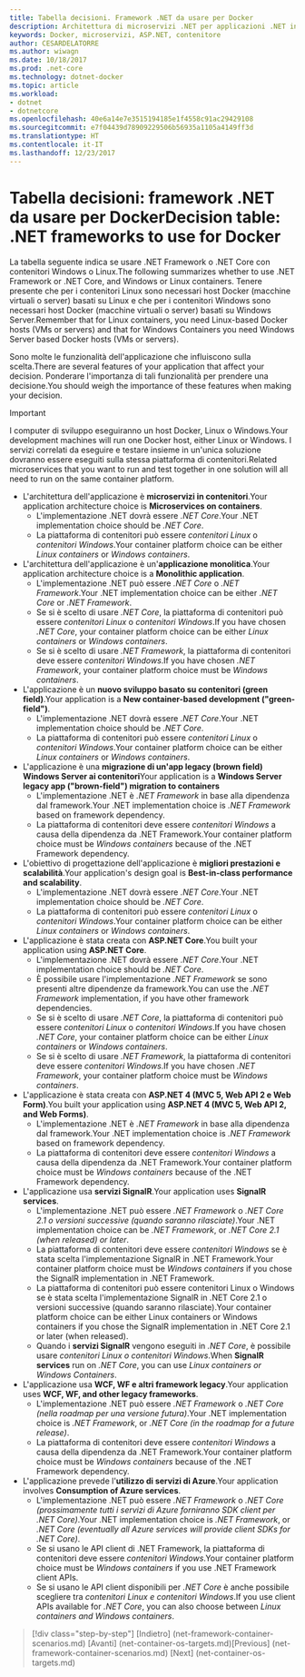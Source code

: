 ```yaml
---
title: Tabella decisioni. Framework .NET da usare per Docker
description: Architettura di microservizi .NET per applicazioni .NET in contenitori | Tabella decisioni, framework .NET da usare per Docker
keywords: Docker, microservizi, ASP.NET, contenitore
author: CESARDELATORRE
ms.author: wiwagn
ms.date: 10/18/2017
ms.prod: .net-core
ms.technology: dotnet-docker
ms.topic: article
ms.workload:
- dotnet
- dotnetcore
ms.openlocfilehash: 40e6a14e7e3515194185e1f4558c91ac29429108
ms.sourcegitcommit: e7f04439d78909229506b56935a1105a4149ff3d
ms.translationtype: HT
ms.contentlocale: it-IT
ms.lasthandoff: 12/23/2017
---
```

# <a name="decision-table-net-frameworks-to-use-for-docker"></a><span data-ttu-id="1f882-105">Tabella decisioni: framework .NET da usare per Docker</span><span class="sxs-lookup"><span data-stu-id="1f882-105">Decision table: .NET frameworks to use for Docker</span></span>

<span data-ttu-id="1f882-106">La tabella seguente indica se usare .NET Framework o .NET Core con contenitori Windows o Linux.</span><span class="sxs-lookup"><span data-stu-id="1f882-106">The following summarizes whether to use .NET Framework or .NET Core, and Windows or Linux containers.</span></span> <span data-ttu-id="1f882-107">Tenere presente che per i contenitori Linux sono necessari host Docker (macchine virtuali o server) basati su Linux e che per i contenitori Windows sono necessari host Docker (macchine virtuali o server) basati su Windows Server.</span><span class="sxs-lookup"><span data-stu-id="1f882-107">Remember that for Linux containers, you need Linux-based Docker hosts (VMs or servers) and that for Windows Containers you need Windows Server based Docker hosts (VMs or servers).</span></span>

<span data-ttu-id="1f882-108">Sono molte le funzionalità dell'applicazione che influiscono sulla scelta.</span><span class="sxs-lookup"><span data-stu-id="1f882-108">There are several features of your application that affect your decision.</span></span> <span data-ttu-id="1f882-109">Ponderare l'importanza di tali funzionalità per prendere una decisione.</span><span class="sxs-lookup"><span data-stu-id="1f882-109">You should weigh the importance of these features when making your decision.</span></span>

> [!IMPORTANT]
> <span data-ttu-id="1f882-110">I computer di sviluppo eseguiranno un host Docker, Linux o Windows.</span><span class="sxs-lookup"><span data-stu-id="1f882-110">Your development machines will run one Docker host, either Linux or Windows.</span></span> <span data-ttu-id="1f882-111">I servizi correlati da eseguire e testare insieme in un'unica soluzione dovranno essere eseguiti sulla stessa piattaforma di contenitori.</span><span class="sxs-lookup"><span data-stu-id="1f882-111">Related microservices that you want to run and test together in one solution will all need to run on the same container platform.</span></span>

* <span data-ttu-id="1f882-112">L'architettura dell'applicazione è **microservizi in contenitori**.</span><span class="sxs-lookup"><span data-stu-id="1f882-112">Your application architecture choice is **Microservices on containers**.</span></span>
    - <span data-ttu-id="1f882-113">L'implementazione .NET dovrà essere *.NET Core*.</span><span class="sxs-lookup"><span data-stu-id="1f882-113">Your .NET implementation choice should be *.NET Core*.</span></span>
    - <span data-ttu-id="1f882-114">La piattaforma di contenitori può essere *contenitori Linux* o *contenitori Windows*.</span><span class="sxs-lookup"><span data-stu-id="1f882-114">Your container platform choice can be either *Linux containers* or *Windows containers*.</span></span>
* <span data-ttu-id="1f882-115">L'architettura dell'applicazione è un'**applicazione monolitica**.</span><span class="sxs-lookup"><span data-stu-id="1f882-115">Your application architecture choice is a **Monolithic application**.</span></span>
    - <span data-ttu-id="1f882-116">L'implementazione .NET può essere *.NET Core* o *.NET Framework*.</span><span class="sxs-lookup"><span data-stu-id="1f882-116">Your .NET implementation choice can be either *.NET Core* or *.NET Framework*.</span></span>
    - <span data-ttu-id="1f882-117">Se si è scelto di usare *.NET Core*, la piattaforma di contenitori può essere *contenitori Linux* o *contenitori Windows*.</span><span class="sxs-lookup"><span data-stu-id="1f882-117">If you have chosen *.NET Core*, your container platform choice can be either *Linux containers* or *Windows containers*.</span></span>
    - <span data-ttu-id="1f882-118">Se si è scelto di usare *.NET Framework*, la piattaforma di contenitori deve essere *contenitori Windows*.</span><span class="sxs-lookup"><span data-stu-id="1f882-118">If you have chosen *.NET Framework*, your container platform choice must be *Windows containers*.</span></span>
* <span data-ttu-id="1f882-119">L'applicazione è un **nuovo sviluppo basato su contenitori (green field)**.</span><span class="sxs-lookup"><span data-stu-id="1f882-119">Your application is a  **New container-based development ("green-field")**.</span></span>
    - <span data-ttu-id="1f882-120">L'implementazione .NET dovrà essere *.NET Core*.</span><span class="sxs-lookup"><span data-stu-id="1f882-120">Your .NET implementation choice should be *.NET Core*.</span></span>
    - <span data-ttu-id="1f882-121">La piattaforma di contenitori può essere *contenitori Linux* o *contenitori Windows*.</span><span class="sxs-lookup"><span data-stu-id="1f882-121">Your container platform choice can be either *Linux containers* or *Windows containers*.</span></span>
* <span data-ttu-id="1f882-122">L'applicazione è una **migrazione di un'app legacy (brown field) Windows Server ai contenitori**</span><span class="sxs-lookup"><span data-stu-id="1f882-122">Your application is a **Windows Server legacy app ("brown-field") migration to containers**</span></span>
    - <span data-ttu-id="1f882-123">L'implementazione .NET è *.NET Framework* in base alla dipendenza dal framework.</span><span class="sxs-lookup"><span data-stu-id="1f882-123">Your .NET implementation choice is *.NET Framework* based on framework dependency.</span></span>
    - <span data-ttu-id="1f882-124">La piattaforma di contenitori deve essere *contenitori Windows* a causa della dipendenza da .NET Framework.</span><span class="sxs-lookup"><span data-stu-id="1f882-124">Your container platform choice must be *Windows containers* because of the .NET Framework dependency.</span></span>
* <span data-ttu-id="1f882-125">L'obiettivo di progettazione dell'applicazione è **migliori prestazioni e scalabilità**.</span><span class="sxs-lookup"><span data-stu-id="1f882-125">Your application's design goal is **Best-in-class performance and scalability**.</span></span>
    - <span data-ttu-id="1f882-126">L'implementazione .NET dovrà essere *.NET Core*.</span><span class="sxs-lookup"><span data-stu-id="1f882-126">Your .NET implementation choice should be *.NET Core*.</span></span>
    - <span data-ttu-id="1f882-127">La piattaforma di contenitori può essere *contenitori Linux* o *contenitori Windows*.</span><span class="sxs-lookup"><span data-stu-id="1f882-127">Your container platform choice can be either *Linux containers* or *Windows containers*.</span></span>
* <span data-ttu-id="1f882-128">L'applicazione è stata creata con **ASP.NET Core**.</span><span class="sxs-lookup"><span data-stu-id="1f882-128">You built your application using **ASP.NET Core**.</span></span>
    - <span data-ttu-id="1f882-129">L'implementazione .NET dovrà essere *.NET Core*.</span><span class="sxs-lookup"><span data-stu-id="1f882-129">Your .NET implementation choice should be *.NET Core*.</span></span>
    - <span data-ttu-id="1f882-130">È possibile usare l'implementazione *.NET Framework* se sono presenti altre dipendenze da framework.</span><span class="sxs-lookup"><span data-stu-id="1f882-130">You can use the *.NET Framework* implementation, if you have other framework dependencies.</span></span>
    - <span data-ttu-id="1f882-131">Se si è scelto di usare *.NET Core*, la piattaforma di contenitori può essere *contenitori Linux* o *contenitori Windows*.</span><span class="sxs-lookup"><span data-stu-id="1f882-131">If you have chosen *.NET Core*, your container platform choice can be either *Linux containers* or *Windows containers*.</span></span>
    - <span data-ttu-id="1f882-132">Se si è scelto di usare *.NET Framework*, la piattaforma di contenitori deve essere *contenitori Windows*.</span><span class="sxs-lookup"><span data-stu-id="1f882-132">If you have chosen *.NET Framework*, your container platform choice must be *Windows containers*.</span></span>
* <span data-ttu-id="1f882-133">L'applicazione è stata creata con **ASP.NET 4 (MVC 5, Web API 2 e Web Form)**.</span><span class="sxs-lookup"><span data-stu-id="1f882-133">You built your application using **ASP.NET 4 (MVC 5, Web API 2, and Web Forms)**.</span></span>
    - <span data-ttu-id="1f882-134">L'implementazione .NET è *.NET Framework* in base alla dipendenza dal framework.</span><span class="sxs-lookup"><span data-stu-id="1f882-134">Your .NET implementation choice is *.NET Framework* based on framework dependency.</span></span>
    - <span data-ttu-id="1f882-135">La piattaforma di contenitori deve essere *contenitori Windows* a causa della dipendenza da .NET Framework.</span><span class="sxs-lookup"><span data-stu-id="1f882-135">Your container platform choice must be *Windows containers* because of the .NET Framework dependency.</span></span>
* <span data-ttu-id="1f882-136">L'applicazione usa **servizi SignalR**.</span><span class="sxs-lookup"><span data-stu-id="1f882-136">Your application uses **SignalR services**.</span></span>
    - <span data-ttu-id="1f882-137">L'implementazione .NET può essere *.NET Framework* o *.NET Core 2.1 o versioni successive (quando saranno rilasciate)*.</span><span class="sxs-lookup"><span data-stu-id="1f882-137">Your .NET implementation choice can be *.NET Framework*, or *.NET Core 2.1 (when released) or later*.</span></span>
    - <span data-ttu-id="1f882-138">La piattaforma di contenitori deve essere *contenitori Windows* se è stata scelta l'implementazione SignalR in .NET Framework.</span><span class="sxs-lookup"><span data-stu-id="1f882-138">Your container platform choice must be *Windows containers* if you chose the SignalR implementation in .NET Framework.</span></span>
    - <span data-ttu-id="1f882-139">La piattaforma di contenitori può essere contenitori Linux o Windows se è stata scelta l'implementazione SignalR in .NET Core 2.1 o versioni successive (quando saranno rilasciate).</span><span class="sxs-lookup"><span data-stu-id="1f882-139">Your container platform choice can be either Linux containers or Windows containers if you chose the SignalR implementation in .NET Core 2.1 or later (when released).</span></span>  
    - <span data-ttu-id="1f882-140">Quando i **servizi SignalR** vengono eseguiti in *.NET Core*, è possibile usare *contenitori Linux o contenitori Windows*.</span><span class="sxs-lookup"><span data-stu-id="1f882-140">When **SignalR services** run on *.NET Core*, you can use *Linux containers or Windows Containers*.</span></span>
* <span data-ttu-id="1f882-141">L'applicazione usa **WCF, WF e altri framework legacy**.</span><span class="sxs-lookup"><span data-stu-id="1f882-141">Your application uses **WCF, WF, and other legacy frameworks**.</span></span>
    - <span data-ttu-id="1f882-142">L'implementazione .NET può essere *.NET Framework* o *.NET Core (nella roadmap per una versione futura)*.</span><span class="sxs-lookup"><span data-stu-id="1f882-142">Your .NET implementation choice is *.NET Framework*, or *.NET Core (in the roadmap for a future release)*.</span></span>
    - <span data-ttu-id="1f882-143">La piattaforma di contenitori deve essere *contenitori Windows* a causa della dipendenza da .NET Framework.</span><span class="sxs-lookup"><span data-stu-id="1f882-143">Your container platform choice must be *Windows containers* because of the .NET Framework dependency.</span></span>
* <span data-ttu-id="1f882-144">L'applicazione prevede l'**utilizzo di servizi di Azure**.</span><span class="sxs-lookup"><span data-stu-id="1f882-144">Your application involves **Consumption of Azure services**.</span></span>
    - <span data-ttu-id="1f882-145">L'implementazione .NET può essere *.NET Framework* o *.NET Core (prossimamente tutti i servizi di Azure forniranno SDK client per .NET Core)*.</span><span class="sxs-lookup"><span data-stu-id="1f882-145">Your .NET implementation choice is *.NET Framework*, or *.NET Core (eventually all Azure services will provide client SDKs for .NET Core)*.</span></span>
    - <span data-ttu-id="1f882-146">Se si usano le API client di .NET Framework, la piattaforma di contenitori deve essere *contenitori Windows*.</span><span class="sxs-lookup"><span data-stu-id="1f882-146">Your container platform choice must be *Windows containers* if you use .NET Framework client APIs.</span></span>
    - <span data-ttu-id="1f882-147">Se si usano le API client disponibili per *.NET Core* è anche possibile scegliere tra *contenitori Linux e contenitori Windows*.</span><span class="sxs-lookup"><span data-stu-id="1f882-147">If you use client APIs available for *.NET Core*, you can also choose between *Linux containers and Windows containers*.</span></span>

>[!div class="step-by-step"]
<span data-ttu-id="1f882-148">[Indietro] (net-framework-container-scenarios.md) [Avanti] (net-container-os-targets.md)</span><span class="sxs-lookup"><span data-stu-id="1f882-148">[Previous] (net-framework-container-scenarios.md) [Next] (net-container-os-targets.md)</span></span>
